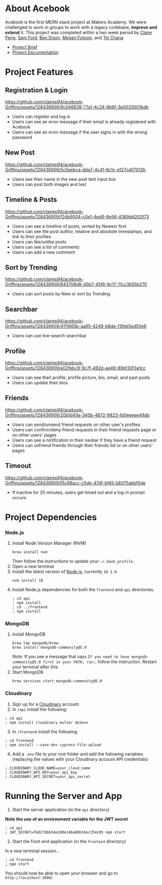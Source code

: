 # About Acebook

Acebook is the first MERN stack project at Makers Academy. We were challenged to work in groups to work with a legacy codebase, **improve and extend** it. This project was completed within a two week period by [Claire Peng](https://github.com/clairep94), [Sam Ford](https://github.com/Fordcois), [Ben Dixon](https://github.com/BenDixon96), [Megan Folsom](https://github.com/mfolsom), and [Tej Chana](https://github.com/Mchana)

- [Project Brief](./project-brief/README.md)
- [Project Documentation](./project-brief/DOCUMENTATION.md)

# Project Features

## Registration & Login

https://github.com/clairep94/acebook-Griffins/assets/128436909/9c046638-77a1-4c24-8b6f-3e0033001bdb

- Users can register and log in
- Users can see an error message if their email is already registered with Acebook
- Users can see an error message if the user signs in with the wrong password

## New Post

https://github.com/clairep94/acebook-Griffins/assets/128436909/5c0aebca-dda7-4c41-8c1c-e127cd07012b

- Users see their name in the new post text input box
- Users can post both images and text

## Timeline & Posts

https://github.com/clairep94/acebook-Griffins/assets/128436909/f2db9004-c0e1-4ed9-8e56-4369dd202f73

- Users can see a timeline of posts, sorted by Newest first
- Users can see the post author, relative and absolute timestamps, and link to their profiles
- Users can like/unlike posts
- Users can see a list of comments
- Users can add a new comment
  
## Sort by Trending

https://github.com/clairep94/acebook-Griffins/assets/128436909/643708d8-d5b7-45f6-9c17-11cc3b55b270

- Users can sort posts by New or sort by Trending

## Searchbar

https://github.com/clairep94/acebook-Griffins/assets/128436909/4111665b-aa95-4249-b8de-f3feb5ed50e6

- Users can use live-search searchbar 

## Profile

https://github.com/clairep94/acebook-Griffins/assets/128436909/e02febc9-9c7f-492d-ae49-89bf30f3e1cc

- Users can see their profile, profile picture, bio, email, and past posts 
- Users can update their bios

## Friends

https://github.com/clairep94/acebook-Griffins/assets/128436909/20b1d49a-345b-4872-9823-fd0eeeee49db

- Users can send/unsend friend requests on other user's profiles
- Users can confirm/deny friend requests in their friend requests page or on other users' pages 
- Users can see a notification in their navbar if they have a friend request
- Users can unfriend friends through their friends list or on other users' pages

## Timeout

https://github.com/clairep94/acebook-Griffins/assets/128436909/f5c98acc-c5de-47df-bf45-b8375abbf0de

- If inactive for 20 minutes, users get timed out and a log-in prompt occurs

# Project Dependencies

### Node.js
1. Install Node Version Manager (NVM)
   ```
   brew install nvm
   ```
   Then follow the instructions to update your `~/.bash_profile`.
2. Open a new terminal
3. Install the latest version of [Node.js](https://nodejs.org/en/), currently `18.1.0`.
   ```
   nvm install 18
   ```
4. Install Node.js dependencies for both the `frontend` and `api` directories.
   ```
   ; cd api
   ; npm install
   ; cd ../frontend
   ; npm install
   ```

### MongoDB
1. Install MongoDB
   ```
   brew tap mongodb/brew
   brew install mongodb-community@5.0
   ```
   *Note:* If you see a message that says `If you need to have mongodb-community@5.0 first in your PATH, run:`, follow the instruction. Restart your terminal after this.
2. Start MongoDB
   ```
   brew services start mongodb-community@5.0
   ```

### Cloudinary
1. Sign up for a [Cloudinary](https://cloudinary.com/ip/gr-sea-gg-brand-home-base?utm_source=google&utm_medium=search&utm_campaign=goog_selfserve_brand_wk22_replicate_core_branded_keyword&utm_term=1329&campaignid=17601148700&adgroupid=141182782954&keyword=cloudinary&device=c&matchtype=e&adid=606528222178&adposition=&gad_source=1&gclid=Cj0KCQiAgqGrBhDtARIsAM5s0_nWFgLJjSNJMHqAz1GvOh1nrCvndJM2cAk84-7MrtO3zW7zY96B9nMaAqpREALw_wcB) account.
2. In `/api` install the following:
  ```
  ; cd api 
  ; npm install cloudinary multer dotenv
  ```
3. In `/frontend` install the following:
  ```
  ; cd frontend
  ; npm install --save-dev cypress-file-upload
  ```
4. Add a `.env` file to your root folder and add the following variables (replacing the values with your Cloudinary account API credentials)
  ```
  ; CLOUDINARY_CLOUD_NAME=your_cloud_name
  ; CLOUDINARY_API_KEY=your_api_key
  ; CLOUDINARY_API_SECRET=your_api_secret
  ```

# Running the Server and App
1. Start the server application (in the `api` directory)

  **Note the use of an environment variable for the JWT secret**

   ```
   ; cd api
   ; JWT_SECRET=f6d278bb34e1d0e146a80b16ec254c05 npm start
   ```
2. Start the front end application (in the `frontend` directory)

  In a new terminal session...

  ```
  ; cd frontend
  ; npm start
  ```

You should now be able to open your browser and go to `http://localhost:3000/`
